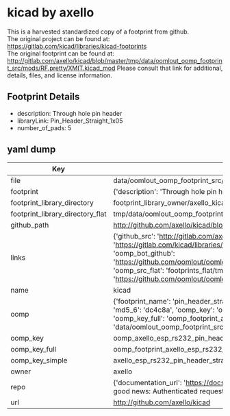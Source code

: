 # kicad by axello  
This is a harvested standardized copy of a footprint from github.  
The original project can be found at:  
https://gitlab.com/kicad/libraries/kicad-footprints  
The original footprint can be found at:
http://gitlab.com/axello/kicad/blob/master/tmp/data/oomlout_oomp_footprint_src/mods/RF.pretty/XMIT.kicad_mod
Please consult that link for additional, details, files, and license information.  
## Footprint Details
* description: Through hole pin header  
* libraryLink: Pin_Header_Straight_1x05  
* number_of_pads: 5  
## yaml dump  
| Key | Value |  
| --- | --- |  
| file | data/oomlout_oomp_footprint_src/kicad/mods/ESP-RS232.pretty/Pin_Header_Straight_1x05.kicad_mod |  
| footprint | {'description': 'Through hole pin header', 'libraryLink': 'Pin_Header_Straight_1x05', 'number_of_pads': 5} |  
| footprint_library_directory | footprint_library_owner/axello_kicad |  
| footprint_library_directory_flat | tmp/data/oomlout_oomp_footprint_src/footprints_flat/axello_esp_rs232_pin_header_straight_1x05/working |  
| github_path | http://github.com/axello/kicad/blob/master/tmp/data/oomlout_oomp_footprint_src/mods/ESP-RS232.pretty/Pin_Header_Straight_1x05.kicad_mod |  
| links | {'github_src': 'http://gitlab.com/axello/kicad/blob/master/tmp/data/oomlout_oomp_footprint_src/mods/RF.pretty/XMIT.kicad_mod', 'github_src_repo': 'https://gitlab.com/kicad/libraries/kicad-footprints', 'oomp_bot': 'tmp/data/oomlout_oomp_footprint_src/footprints/axello_esp_rs232_pin_header_straight_1x05/working', 'oomp_bot_github': 'https://github.com/oomlout/oomlout_oomp_footprint_bot/tree/main/tmp/data/oomlout_oomp_footprint_src/footprints/axello_esp_rs232_pin_header_straight_1x05/working', 'oomp_src_flat': 'footprints_flat/tmp/data/oomlout_oomp_footprint_src/footprints_flat/axello_esp_rs232_pin_header_straight_1x05/working', 'oomp_src_flat_github': 'https://github.com/oomlout/oomlout_oomp_footprint_src/tree/main/tmp/data/oomlout_oomp_footprint_src/footprints_flat/axello_esp_rs232_pin_header_straight_1x05/working'} |  
| name | kicad |  
| oomp | {'footprint_name': 'pin_header_straight_1x05', 'library_name': 'esp_rs232', 'md5': 'dc4c8a14138d1793e31a795ceddcce4f', 'md5_10': 'dc4c8a1413', 'md5_5': 'dc4c8', 'md5_6': 'dc4c8a', 'oomp_key': 'oomp_axello_esp_rs232_pin_header_straight_1x05', 'oomp_key_extra': 'oomp_footprint_axello_esp_rs232_pin_header_straight_1x05', 'oomp_key_full': 'oomp_footprint_axello_esp_rs232_pin_header_straight_1x05_dc4c8a', 'oomp_key_simple': 'axello_esp_rs232_pin_header_straight_1x05', 'original_filename': 'data/oomlout_oomp_footprint_src/kicad/mods/ESP-RS232.pretty/Pin_Header_Straight_1x05.kicad_mod', 'owner_name': 'axello'} |  
| oomp_key | oomp_axello_esp_rs232_pin_header_straight_1x05 |  
| oomp_key_full | oomp_footprint_axello_esp_rs232_pin_header_straight_1x05 |  
| oomp_key_simple | axello_esp_rs232_pin_header_straight_1x05 |  
| owner | axello |  
| repo | {'documentation_url': 'https://docs.github.com/rest/overview/resources-in-the-rest-api#rate-limiting', 'message': "API rate limit exceeded for 84.66.142.224. (But here's the good news: Authenticated requests get a higher rate limit. Check out the documentation for more details.)"} |  
| url | http://github.com/axello/kicad |  

